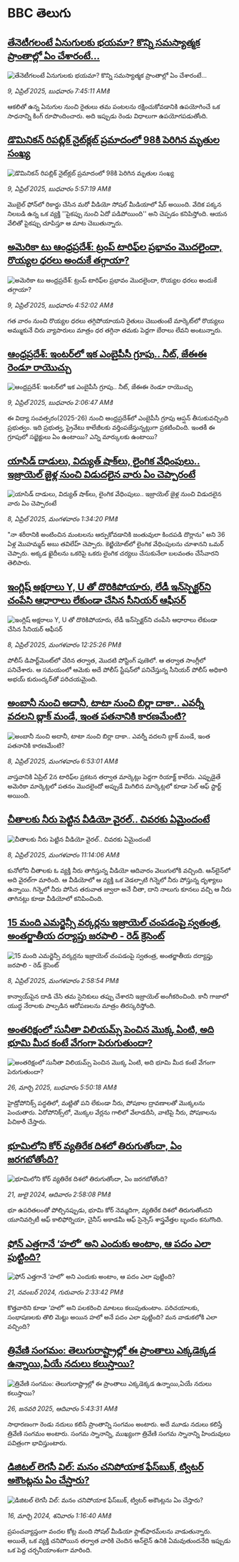 # BBC తెలుగు## [తేనెటీగలంటే ఏనుగులకు భయమా?  కొన్ని సమస్యాత్మక ప్రాంతాల్లో ఏం చేశారంటే...](https://www.bbc.com/telugu/articles/c99py7rjnkyo?at_campaign=githubrss)![తేనెటీగలంటే ఏనుగులకు భయమా?  కొన్ని సమస్యాత్మక ప్రాంతాల్లో ఏం చేశారంటే...](https://ichef.bbci.co.uk/ace/standard/240/cpsprodpb/d9a8/live/0ee13770-1516-11f0-9816-7b46de5e9d2e.jpg)_9, ఏప్రిల్ 2025, బుధవారం 7:45:11 AMకి_ఆకలితో ఉన్న ఏనుగుల నుంచి రైతులు తమ పంటలను రక్షించుకోవడానికి ఉపయోగించే ఒక సాధనాన్ని కింగ్ రూపొందించారు. అది ఇప్పుడు రెండు విధాలుగా ఉపయోగపడుతోంది.## [డొమినికన్ రిపబ్లిక్ నైట్‌క్లబ్ ప్రమాదంలో 98కి పెరిగిన మృతుల సంఖ్య](https://www.bbc.com/telugu/articles/c24qq56yr22o?at_campaign=githubrss)![డొమినికన్ రిపబ్లిక్ నైట్‌క్లబ్ ప్రమాదంలో 98కి పెరిగిన మృతుల సంఖ్య](https://ichef.bbci.co.uk/ace/standard/240/cpsprodpb/0651/live/3d7326c0-1502-11f0-8a1e-3ff815141b98.jpg)_9, ఏప్రిల్ 2025, బుధవారం 5:57:19 AMకి_మొబైల్ ఫోన్‌లో రికార్డు చేసిన మరో వీడియో సోషల్ మీడియాలో షేర్ అయింది.  వేదిక పక్కన నిలబడి ఉన్న ఒక వ్యక్తి ''పైకప్పు నుంచి ఏదో పడిపోయింది'' అని చెప్పడం కనిపిస్తోంది. ఆయన వేలితో పైకప్పు చూపిస్తూ ఆ మాట చెబుతున్నారు.## [అమెరికా టు ఆంధ్రప్రదేశ్: ట్రంప్ టారిఫ్‌ల ప్రభావం మొదలైందా, రొయ్యల ధరలు అందుకే తగ్గాయా?](https://www.bbc.com/telugu/articles/cq5wwdj6e69o?at_campaign=githubrss)![అమెరికా టు ఆంధ్రప్రదేశ్: ట్రంప్ టారిఫ్‌ల ప్రభావం మొదలైందా, రొయ్యల ధరలు అందుకే తగ్గాయా?](https://ichef.bbci.co.uk/ace/standard/240/cpsprodpb/fdae/live/e5806310-14e8-11f0-a36e-d3e891ad7639.jpg)_9, ఏప్రిల్ 2025, బుధవారం 4:52:02 AMకి_గత వారం నుంచి రొయ్యల ధరలు తగ్గిపోయాయని రైతులు చెబుతుంటే మార్కెట్‌లో రొయ్యలు అమ్ముకునే చిరు వ్యాపారులు మాత్రం ధర తగ్గినా తమకు పెద్దగా బేరాలు లేవని అంటున్నారు.## [ఆంధ్రప్రదేశ్: ఇంటర్‌లో ఇక ఎంబైపీసీ గ్రూపు.. నీట్, జేఈఈ రెండూ రాయొచ్చు](https://www.bbc.com/telugu/articles/cr782p8yyk5o?at_campaign=githubrss)![ఆంధ్రప్రదేశ్: ఇంటర్‌లో ఇక ఎంబైపీసీ గ్రూపు.. నీట్, జేఈఈ రెండూ రాయొచ్చు](https://ichef.bbci.co.uk/ace/standard/240/cpsprodpb/3cf4/live/5c560390-1477-11f0-b1b3-7358f8d35a35.jpg)_9, ఏప్రిల్ 2025, బుధవారం 2:06:47 AMకి_ఈ విద్యా సంవత్సరం(2025-26) నుంచి ఆంధ్రప్రదేశ్‌లో ఎంబైపీసీ గ్రూపు ఆప్షన్ తీసుకువచ్చింది ప్రభుత్వం. ఇది ప్రభుత్వ, ప్రైవేటు కాలేజీలకు వర్తింపజేస్తున్నట్లుగా ప్రకటించింది. ఇంతకీ ఈ గ్రూపులో సబ్జెక్టులు ఏం ఉంటాయి? ఎన్ని మార్కులకు ఉంటాయి?## [యాసిడ్ దాడులు, విద్యుత్ షాక్‌లు,  లైంగిక వేధింపులు.. ఇజ్రాయెల్ జైళ్ల నుంచి విడుదలైన వారు ఏం చెప్పారంటే](https://www.bbc.com/telugu/articles/c4g9ez133nro?at_campaign=githubrss)![యాసిడ్ దాడులు, విద్యుత్ షాక్‌లు,  లైంగిక వేధింపులు.. ఇజ్రాయెల్ జైళ్ల నుంచి విడుదలైన వారు ఏం చెప్పారంటే](https://ichef.bbci.co.uk/ace/standard/240/cpsprodpb/e26b/live/c8e391b0-13de-11f0-ba12-8d27eb561761.jpg)_8, ఏప్రిల్ 2025, మంగళవారం 1:34:20 PMకి_"నా శరీరానికి అంటించిన మంటలను ఆర్పుకోవడానికి జంతువులా కిందపడి దొర్లాను" అని 36 ఏళ్ల  మొహమ్మద్ అబు తవిలేహ్ చెప్పారు. కెట్జియోట్‌లో లైంగిక వేధింపులను చూశానని ఒమర్ చెప్పారు. అక్కడ ఖైదీలను ఒకరిపై ఒకరు లైంగిక చర్యలు చేసుకునేలా బలవంతం చేసేవారని తెలిపారు.## [ఇంగ్లిష్ అక్షరాలు Y, U తో దొరికిపోయారు, లేడీ ఇన్‌స్పెక్టర్‌ని చంపేసి ఆధారాలు లేకుండా చేసిన సీనియర్ ఆఫీసర్ ](https://www.bbc.com/telugu/articles/ce3v4p8xnq8o?at_campaign=githubrss)![ఇంగ్లిష్ అక్షరాలు Y, U తో దొరికిపోయారు, లేడీ ఇన్‌స్పెక్టర్‌ని చంపేసి ఆధారాలు లేకుండా చేసిన సీనియర్ ఆఫీసర్ ](https://ichef.bbci.co.uk/ace/standard/240/cpsprodpb/f26e/live/4a509e30-1472-11f0-b1b3-7358f8d35a35.jpg)_8, ఏప్రిల్ 2025, మంగళవారం 12:25:26 PMకి_పోలీస్ డిపార్ట్‌మెంట్‌లో చేరిన తర్వాత, మొదటి పోస్టింగ్ పుణెలో. ఆ తర్వాత సాంగ్లీలో పనిచేశారు. ఆ సమయంలో ఆమెకు అదే పోలీస్ స్టేషన్‌లో పనిచేస్తున్న సీనియర్ పోలీస్ అధికారి అభయ్ కురుంద్కర్‌తో పరిచయమైంది.## [అంబానీ నుంచి అదానీ, టాటా నుంచి బిర్లా దాకా.. ఎవర్నీ వదలని బ్లాక్ మండే, ఇంత పతనానికి కారణమేంటి?](https://www.bbc.com/telugu/articles/cg41kn24y2yo?at_campaign=githubrss)![అంబానీ నుంచి అదానీ, టాటా నుంచి బిర్లా దాకా.. ఎవర్నీ వదలని బ్లాక్ మండే, ఇంత పతనానికి కారణమేంటి?](https://ichef.bbci.co.uk/ace/standard/240/cpsprodpb/5963/live/a8499300-143d-11f0-8171-5360cf2e2e2b.jpg)_8, ఏప్రిల్ 2025, మంగళవారం 6:53:01 AMకి_వాస్తవానికి ఏప్రిల్‌ 2న టారిఫ్‌ల ప్రకటన తర్వాత మార్కెట్లు పెద్దగా రియాక్ట్‌ కాలేదు. ఎప్పుడైతే అమెరికా మార్కెట్లలో పతనం మొదలైందో అప్పుడే మిగిలిన మార్కెట్లలో కూడా సెల్ ఆఫ్‌ స్టార్ట్‌ అయింది.## [చీతాలకు నీరు పెట్టిన వీడియో వైరల్.. చివరకు ఏమైందంటే](https://www.bbc.com/telugu/articles/c2304zxgkd4o?at_campaign=githubrss)![చీతాలకు నీరు పెట్టిన వీడియో వైరల్.. చివరకు ఏమైందంటే](https://ichef.bbci.co.uk/ace/standard/240/cpsprodpb/60ee/live/443136d0-145f-11f0-b234-07dc7691c360.jpg)_8, ఏప్రిల్ 2025, మంగళవారం 11:14:06 AMకి_కునోలోని చీతాలకు ఓ వ్యక్తి నీరు తాగిస్తున్న వీడియో ఆదివారం వెలుగులోకి వచ్చింది. ఆన్‌లైన్‌లో అది వైరల్‌గా మారింది. 
ఆ వీడియోలో ఆ వ్యక్తి ఒక వెడల్పాటి గిన్నెలో నీరు పోస్తున్న దృశ్యాలు ఉన్నాయి. 
గిన్నెలో నీరు పోసిన తరువాత జ్వాలా అనే చీతా, దాని నాలుగు కూనలు వచ్చి ఆ నీరు తాగినట్లు కూడా వీడియోలో కనిపించింది.## [15 మంది ఎమర్జెన్సీ వర్కర్లను ఇజ్రాయెల్ చంపడంపై స్వతంత్ర, అంతర్జాతీయ దర్యాప్తు జరపాలి - రెడ్ క్రెసెంట్](https://www.bbc.com/telugu/articles/cj3xngm24ryo?at_campaign=githubrss)![15 మంది ఎమర్జెన్సీ వర్కర్లను ఇజ్రాయెల్ చంపడంపై స్వతంత్ర, అంతర్జాతీయ దర్యాప్తు జరపాలి - రెడ్ క్రెసెంట్](https://ichef.bbci.co.uk/ace/standard/240/cpsprodpb/39ed/live/79ac97a0-1487-11f0-a455-cf1d5f751d2f.png)_8, ఏప్రిల్ 2025, మంగళవారం 2:58:54 PMకి_కాన్వాయ్‌పైన దాడి చేసి తమ సైనికులు తప్పు చేశారని ఇజ్రాయెల్ అంగీకరించింది. 
కానీ గాజాలో యుద్ధ నేరాలకు పాల్పడిన ఆరోపణలను మాత్రం తిరస్కరిస్తోంది.## [అంతరిక్షంలో సునీతా విలియమ్స్ పెంచిన మొక్క ఏంటి, అది భూమి మీద కంటే వేగంగా పెరుగుతుందా?](https://www.bbc.com/telugu/articles/c1mn43gmj39o?at_campaign=githubrss)![అంతరిక్షంలో సునీతా విలియమ్స్ పెంచిన మొక్క ఏంటి, అది భూమి మీద కంటే వేగంగా పెరుగుతుందా?](https://ichef.bbci.co.uk/ace/standard/240/cpsprodpb/931a/live/71e4f570-0966-11f0-94d4-6f954f5dcfa3.jpg)_26, మార్చి 2025, బుధవారం 5:50:18 AMకి_హైడ్రోపోనిక్స్‌ పద్ధతిలో, మట్టితో పని లేకుండా నీరు, పోషకాల ద్రావణాలతో మొక్కలను పెంచుతారు. ఏరోపోనిక్స్‌లో, మొక్కల వేర్లను గాలిలో వేలాడదీసి, వాటిపై నీరు, పోషకాలను పిచికారీ చేస్తారు.## [భూమిలోని కోర్ వ్యతిరేక దిశలో తిరుగుతోందా, ఏం జరగబోతోంది?](https://www.bbc.com/telugu/articles/crgr7rnd7g4o?at_campaign=githubrss)![భూమిలోని కోర్ వ్యతిరేక దిశలో తిరుగుతోందా, ఏం జరగబోతోంది?](https://ichef.bbci.co.uk/ace/standard/240/cpsprodpb/cc28/live/4457bc00-3ec3-11ef-b2f4-77406157b906.jpg)_21, జులై 2024, ఆదివారం 2:58:08 PMకి_భూ ఉపరితలంతో పోల్చినప్పుడు, భూమి కోర్ నెమ్మదిగా, వ్యతిరేక దిశలో తిరుగుతోందని యూనివర్సిటీ ఆఫ్ కాలిఫోర్నియా, చైనీస్ అకాడమీ ఆఫ్ సైన్సెస్‌ శాస్త్రవేత్తల బృందం కనుగొంది.## [ఫోన్ ఎత్తగానే ‘హలో’ అని ఎందుకు అంటాం, ఆ పదం ఎలా పుట్టింది?](https://www.bbc.com/telugu/articles/cgj7x7gdjq4o?at_campaign=githubrss)![ఫోన్ ఎత్తగానే ‘హలో’ అని ఎందుకు అంటాం, ఆ పదం ఎలా పుట్టింది?](https://ichef.bbci.co.uk/ace/standard/240/cpsprodpb/0618/live/7a20ebb0-a807-11ef-b21e-5359bd56d02f.jpg)_21, నవంబర్ 2024, గురువారం 2:33:42 PMకి_కొత్తవారిని కూడా ‘హలో’ అని పలకరించి మాటలు కలుపుతుంటాం.  పరిచయాలకు, సంభాషణలకు తొలి మెట్టు అయిన హలో అనే పదం ఎలా పుట్టింది? మన వాడుకలోకి ఎలా వచ్చింది?## [త్రివేణి సంగమం: తెలుగురాష్ట్రాల్లో ఈ ప్రాంతాలు ఎక్కడెక్కడ ఉన్నాయి,ఏయే నదులు కలుస్తాయి? ](https://www.bbc.com/telugu/articles/cz7elrr17jeo?at_campaign=githubrss)![త్రివేణి సంగమం: తెలుగురాష్ట్రాల్లో ఈ ప్రాంతాలు ఎక్కడెక్కడ ఉన్నాయి,ఏయే నదులు కలుస్తాయి? ](https://ichef.bbci.co.uk/ace/standard/240/cpsprodpb/9dad/live/7f50e780-da42-11ef-a37f-eba91255dc3d.jpg)_26, జనవరి 2025, ఆదివారం 5:43:31 AMకి_సాధారణంగా రెండు నదులు కలిసే ప్రాంతాన్ని సంగమం అంటారు. అదే మూడు నదులు కలిస్తే త్రివేణి సంగమం అంటారు. సంగమ స్నానాన్ని, ముఖ్యంగా త్రివేణి సంగమ స్నానాన్ని హిందువులు పవిత్రంగా భావిస్తుంటారు.## [డిజిటల్ లెగసీ విల్: మనం చనిపోయాక ఫేస్‌బుక్, ట్విటర్‌ అకౌంట్లను ఏం చేస్తారు?](https://www.bbc.com/telugu/articles/cx0zl1qeyq2o?at_campaign=githubrss)![డిజిటల్ లెగసీ విల్: మనం చనిపోయాక ఫేస్‌బుక్, ట్విటర్‌ అకౌంట్లను ఏం చేస్తారు?](https://ichef.bbci.co.uk/ace/standard/240/cpsprodpb/bea2/live/2323ffd0-e2d4-11ee-9410-0f893255c2a0.jpg)_16, మార్చి 2024, శనివారం 1:16:40 AMకి_ప్రపంచవ్యాప్తంగా వందల కోట్ల మంది సోషల్ మీడియా ఫ్లాట్‌ఫారమ్‌లను వాడుతున్నారు. అయితే, ఒక వ్యక్తి చనిపోయిన తర్వాత వారికి చెందిన ఆన్‌లైన్ ఉనికి ఏమవుతుందనేది ఇప్పుడు ఒక పెద్ద చర్చనీయాంశంగా మారింది.